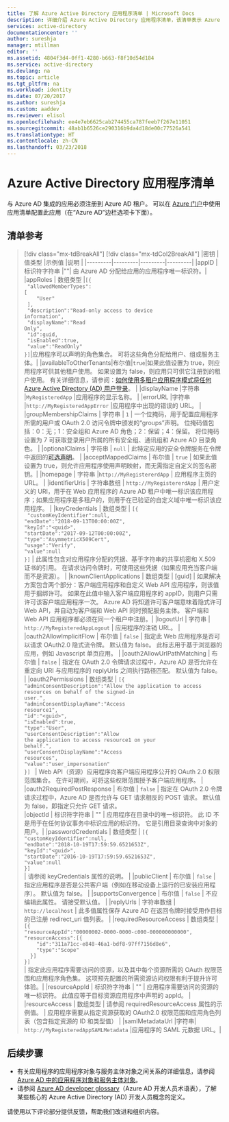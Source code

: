 ```yaml
---
title: 了解 Azure Active Directory 应用程序清单 | Microsoft Docs
description: 详细介绍 Azure Active Directory 应用程序清单，该清单表示 Azure AD 租户中的应用程序标识配置，并方便实现 OAuth 授权、许可体验和其他功能。
services: active-directory
documentationcenter: ''
author: sureshja
manager: mtillman
editor: ''
ms.assetid: 4804f3d4-0ff1-4280-b663-f8f10d54d184
ms.service: active-directory
ms.devlang: na
ms.topic: article
ms.tgt_pltfrm: na
ms.workload: identity
ms.date: 07/20/2017
ms.author: sureshja
ms.custom: aaddev
ms.reviewer: elisol
ms.openlocfilehash: ee4e7eb6625cab274455ca787feeb7f267e11051
ms.sourcegitcommit: 48ab1b6526ce290316b9da4d18de00c77526a541
ms.translationtype: HT
ms.contentlocale: zh-CN
ms.lasthandoff: 03/23/2018
---
```

# <a name="azure-active-directory-application-manifest"></a>Azure Active Directory 应用程序清单
与 Azure AD 集成的应用必须注册到 Azure AD 租户。 可以在 [Azure 门户](https://portal.azure.com)中使用应用清单配置此应用（在“Azure AD”边栏选项卡下面）。

## <a name="manifest-reference"></a>清单参考

>[!div class="mx-tdBreakAll"]
>[!div class="mx-tdCol2BreakAll"]
|密钥  |值类型 |示例值  |说明  |
|---------|---------|---------|---------|
|appID     |  标识符字符串       |""|  由 Azure AD 分配给应用的应用程序唯一标识符。|
|appRoles     |    数组类型     |<code>[{<br>&emsp;"allowedMemberTypes": [<br>&emsp;&nbsp;&nbsp;&nbsp;"User"<br>&emsp;],<br>&emsp;"description":"Read-only access to device information",<br>&emsp;"displayName":"Read Only",<br>&emsp;"id":guid,<br>&emsp;"isEnabled":true,<br>&emsp;"value":"ReadOnly"<br>}]</code>|应用程序可以声明的角色集合。 可将这些角色分配给用户、组或服务主体。|
|availableToOtherTenants|布尔值|`true`|如果此值设置为 true，则应用程序可供其他租户使用。  如果设置为 false，则应用只可供它注册到的租户使用。  有关详细信息，请参阅：[如何使用多租户应用程序模式将任何 Azure Active Directory (AD) 用户登录](active-directory-devhowto-multi-tenant-overview.md)。 |
|displayName     |字符串         |`MyRegisteredApp`         |应用程序的显示名称。 |
|errorURL     |字符串         |`http://MyRegisteredAppError`         |应用程序中出现的错误的 URL。 |
|groupMembershipClaims     |    字符串     |    `1`     |   一个位掩码，用于配置应用程序所需的用户或 OAuth 2.0 访问令牌中颁发的“groups”声明。 位掩码值包括：0：无；1：安全组和 Azure AD 角色；2：保留；4：保留。 将位掩码设置为 7 可获取登录用户所属的所有安全组、通讯组和 Azure AD 目录角色。      |
|optionalClaims     |  字符串       |     `null`    |    此特定应用的安全令牌服务在令牌中返回的[可选声明](active-directory-optional-claims.md)。     |
|acceptMappedClaims    |      布尔值   | `true`        |    如果此值设置为 true，则允许应用程序使用声明映射，而无需指定自定义的签名密钥。|
|homepage     |  字符串       |`http://MyRegistererdApp`         |    应用程序主页的 URL。     |
|identifierUris     |  字符串数组       | `http://MyRegistererdApp`        |   用户定义的 URI，用于在 Web 应用程序的 Azure AD 租户中唯一标识该应用程序；如果应用程序是多租户的，则用于在已验证的自定义域中唯一标识该应用程序。      |
|keyCredentials     |   数组类型      | <code>[{<br>&nbsp;"customKeyIdentifier":null,<br>"endDate":"2018-09-13T00:00:00Z",<br>"keyId":"\<guid>",<br>"startDate":"2017-09-12T00:00:00Z",<br>"type":"AsymmetricX509Cert",<br>"usage":"Verify",<br>"value":null<br>}]</code>      |   此属性包含对应用程序分配的凭据、基于字符串的共享机密和 X.509 证书的引用。  在请求访问令牌时，可使用这些凭据（如果应用充当客户端而不是资源）。     |
|knownClientApplications     |     数组类型    |    [guid]     |     如果解决方案包含两个部分：客户端应用程序和自定义 Web API 应用程序，则该值用于捆绑许可。 如果在此值中输入客户端应用程序的 appID，则用户只需许可该客户端应用程序一次。 Azure AD 将知道许可客户端意味着隐式许可 Web API，并自动为客户端和 Web API 同时预配服务主体。  客户端和 Web API 应用程序都必须在同一个租户中注册。|
|logoutUrl     |   字符串      |     `http://MyRegisteredAppLogout`    |   应用程序的注销 URL。      |
|oauth2AllowImplicitFlow     |   布尔值      |  `false`       |       指定此 Web 应用程序是否可以请求 OAuth2.0 隐式流令牌。 默认值为 false。 此标志用于基于浏览器的应用，例如 Javascript 单页应用。 |
|oauth2AllowUrlPathMatching     |   布尔值      |  `false`       |   指定在 OAuth 2.0 令牌请求过程中，Azure AD 是否允许在重定向 URI 与应用程序的 replyUrls 之间执行路径匹配。 默认值为 false。      |
|oauth2Permissions     | 数组类型         |      <code>[{<br>"adminConsentDescription":"Allow the application to access resources on behalf of the signed-in user.",<br>"adminConsentDisplayName":"Access resource1",<br>"id":"\<guid>",<br>"isEnabled":true,<br>"type":"User",<br>"userConsentDescription":"Allow the application to access resource1 on your behalf.",<br>"userConsentDisplayName":"Access resources",<br>"value":"user_impersonation"<br>}]  </code> |  Web API（资源）应用程序向客户端应用程序公开的 OAuth 2.0 权限范围集合。 在许可期间，可将这些权限范围授予客户端应用程序。 |
|oauth2RequiredPostResponse     | 布尔值        |    `false`     |      指定在 OAuth 2.0 令牌请求过程中，Azure AD 是否允许与 GET 请求相反的 POST 请求。 默认值为 false，即指定只允许 GET 请求。   
|objectId     | 标识符字符串        |     ""    |    应用程序在目录中的唯一标识符。  此 ID 不是用于在任何协议事务中标识应用的标识符。  它是引用目录查询中对象的用户。|
|passwordCredentials     | 数组类型        |   <code>[{<br>"customKeyIdentifier":null,<br>"endDate":"2018-10-19T17:59:59.6521653Z",<br>"keyId":"\<guid>",<br>"startDate":"2016-10-19T17:59:59.6521653Z",<br>"value":null<br>}]  </code>    |    请参阅 keyCredentials 属性的说明。     |
|publicClient     |  布尔值       |      `false`   | 指定应用程序是否是公共客户端（例如在移动设备上运行的已安装应用程序）。 默认值为 false。        |
|supportsConvergence     |  布尔值       |   `false`      | 不应编辑此属性。  请接受默认值。        |
|replyUrls     |  字符串数组       |   `http://localhost`     |  此多值属性保存 Azure AD 在返回令牌时接受用作目标的已注册 redirect_uri 值列表。 |
|requiredResourceAccess     |     数组类型    |    <code>[{<br>"resourceAppId":"00000002-0000-0000-c000-000000000000",<br>"resourceAccess":[{<br>&nbsp;&nbsp;&nbsp;&nbsp;"id":"311a71cc-e848-46a1-bdf8-97ff7156d8e6",<br>&nbsp;&nbsp;&nbsp;&nbsp;"type":"Scope"<br>&nbsp;&nbsp;}]<br>}] </code>    |   指定此应用程序需要访问的资源，以及其中每个资源所需的 OAuth 权限范围和应用程序角色集。 这项预先配置的所需资源访问权限有利于提升许可体验。|
|resourceAppId     |    标识符字符串     |  ""      |   应用程序需要访问的资源的唯一标识符。 此值应等于目标资源应用程序中声明的 appId。     |
|resourceAccess     |  数组类型       | 请参阅 requiredResourceAccess 属性的示例值。        |   应用程序需要从指定资源获取的 OAuth2.0 权限范围和应用角色列表（包含指定资源的 ID 和类型值）        |
|samlMetadataUrl    |字符串| `http://MyRegisteredAppSAMLMetadata` |应用程序的 SAML 元数据 URL。| 

## <a name="next-steps"></a>后续步骤
* 有关应用程序的应用程序对象与服务主体对象之间关系的详细信息，请参阅 [Azure AD 中的应用程序对象和服务主体对象][AAD-APP-OBJECTS]。
* 请参阅 [Azure AD developer glossary][AAD-DEVELOPER-GLOSSARY]（Azure AD 开发人员术语表），了解某些核心的 Azure Active Directory (AD) 开发人员概念的定义。

请使用以下评论部分提供反馈，帮助我们改进和组织内容。

<!--article references -->
[AAD-APP-OBJECTS]: active-directory-application-objects.md
[AAD-DEVELOPER-GLOSSARY]: active-directory-dev-glossary.md
[AAD-GROUPS-FOR-AUTHORIZATION]: http://www.dushyantgill.com/blog/2014/12/10/authorization-cloud-applications-using-ad-groups/
[ADD-UPD-RMV-APP]: active-directory-integrating-applications.md
[APPLICATION-ENTITY]: https://msdn.microsoft.com/Library/Azure/Ad/Graph/api/entity-and-complex-type-reference#application-entity
[APPLICATION-ENTITY-APP-ROLE]: https://msdn.microsoft.com/Library/Azure/Ad/Graph/api/entity-and-complex-type-reference#approle-type
[APPLICATION-ENTITY-OAUTH2-PERMISSION]: https://msdn.microsoft.com/Library/Azure/Ad/Graph/api/entity-and-complex-type-reference#oauth2permission-type
[AZURE-PORTAL]: https://portal.azure.com
[DEV-GUIDE-TO-AUTH-WITH-ARM]: http://www.dushyantgill.com/blog/2015/05/23/developers-guide-to-auth-with-azure-resource-manager-api/
[GRAPH-API]: active-directory-graph-api.md
[IMPLICIT-GRANT]: active-directory-dev-understanding-oauth2-implicit-grant.md
[INTEGRATING-APPLICATIONS-AAD]: https://azure.microsoft.com/documentation/articles/active-directory-integrating-applications/
[O365-PERM-DETAILS]: https://msdn.microsoft.com/office/office365/HowTo/application-manifest
[O365-SERVICE-DAEMON-APPS]: https://msdn.microsoft.com/office/office365/howto/building-service-apps-in-office-365
[RBAC-CLOUD-APPS-AZUREAD]: http://www.dushyantgill.com/blog/2014/12/10/roles-based-access-control-in-cloud-applications-using-azure-ad/


